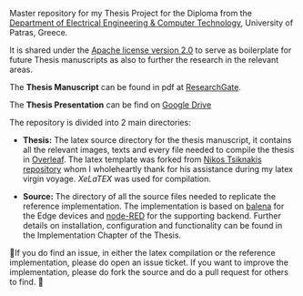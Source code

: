Master repository for my Thesis Project for the Diploma from the [Department of Electrical Engineering & Computer Technology](http://www.ece.upatras.gr/en/), University of Patras, Greece.

It is shared under the [Apache license version 2.0](https://opensource.org/licenses/Apache-2.0) to serve as boilerplate for future Thesis manuscripts as also to further the research in the relevant areas.

The **Thesis Manuscript** can be found in pdf at [ResearchGate](https://www.researchgate.net/publication/336564357_An_IoT_Edge-as-a-service_Eaas_Distributed_Architecture_Reference_Implementation).

The **Thesis Presentation** can be find on [Google Drive](https://drive.google.com/file/d/1iOvrei_ovW507EpoqWsOwiSWtHMNTX6E/view?usp=sharing)

The repository is divided into 2 main directories:

 -  **Thesis:** The latex source directory for the thesis manuscript, it contains all the relevant images, texts and every file needed to compile the thesis in [Overleaf](https://www.overleaf.com). The latex template was forked from [Nikos Tsiknakis repository](https://github.com/tsikup/ece-upatras-thesis-template) whom I wholeheartly thank for his assistance during my latex virgin voyage. *XeLaTEX* was used for compilation.
 
- **Source:** The directory of all the source files needed to replicate the reference implementation. The implementation is based on [balena](https://www.balena.io/) for the Edge devices and [node-RED](https://nodered.org/) for the supporting backend. Further details on installation, configuration and functionality can be found in the Implementation Chapter of the Thesis.

📍If you do find an issue, in either the latex compilation or the reference implementation, please do open an issue ticket. If you want to improve the implementation, please do fork the source and do a pull request for others to find. 🚀
